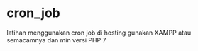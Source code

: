 # cron_job
latihan menggunakan cron job di hosting
gunakan XAMPP atau semacamnya dan min versi PHP 7
